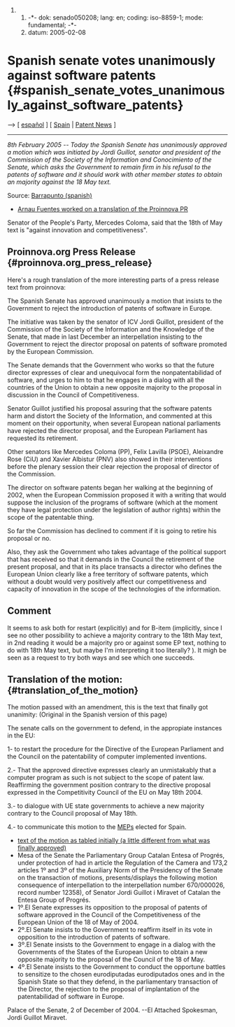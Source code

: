 1.  1.  -\*- dok: senado050208; lang: en; coding: iso-8859-1; mode:
        fundamental; -\*-
    2.  datum: 2005-02-08

# Spanish senate votes unanimously against software patents {#spanish_senate_votes_unanimously_against_software_patents}

\--\> \[ [ español](Senado050208Es "wikilink") \] \[ [
Spain](SwpatesEn "wikilink") \| [ Patent News](SwpatcninoEn "wikilink")
\]

------------------------------------------------------------------------

*8th February 2005 \-- Today the Spanish Senate has unanimously approved
a motion which was initiated by Jordi Guillot, senator and president of
the Commission of the Society of the Information and Conocimiento of the
Senate, which asks the Government to remain firm in his refusal to the
patents of software and it should work with other member states to
obtain an majority against the 18 May text.*

Source: [Barrapunto
(spanish)](http://barrapunto.com/articles/05/02/08/1717239.shtml "wikilink")

-   [Arnau Fuentes worked on a translation of the Proinnova
    PR](http://arnauh.sdf-eu.org/nopatents/nota-proinnova-08-01-05_EN.html "wikilink")

Senator of the People\'s Party, Mercedes Coloma, said that the 18th of
May text is \"against innovation and competitiveness\".

## Proinnova.org Press Release {#proinnova.org_press_release}

Here\'s a rough translation of the more interesting parts of a press
release text from proinnova:

The Spanish Senate has approved unanimously a motion that insists to the
Government to reject the introduction of patents of software in Europe.

The initiative was taken by the senator of ICV Jordi Guillot, president
of the Commission of the Society of the Information and the Knowledge of
the Senate, that made in last December an interpellation insisting to
the Government to reject the director proposal on patents of software
promoted by the European Commission.

The Senate demands that the Government who works so that the future
director expresses of clear and unequivocal form the nonpatentabilidad
of software, and urges to him to that he engages in a dialog with all
the countries of the Union to obtain a new opposite majority to the
proposal in discussion in the Council of Competitiveness.

Senator Guillot justified his proposal assuring that the software
patents harm and distort the Society of the Information, and commented
at this moment on their opportunity, when several European national
parliaments have rejected the director proposal, and the European
Parliament has requested its retirement.

Other senators like Mercedes Coloma (PP), Felix Lavilla (PSOE),
Aleixandre Rose (CiU) and Xavier Albistur (PNV) also showed in their
interventions before the plenary session their clear rejection the
proposal of director of the Commission.

The director on software patents began her walking at the beginning of
2002, when the European Commission proposed it with a writing that would
suppose the inclusion of the programs of software (which at the moment
they have legal protection under the legislation of author rights)
within the scope of the patentable thing.

So far the Commission has declined to comment if it is going to retire
his proposal or no.

Also, they ask the Government who takes advantage of the political
support that has received so that it demands in the Council the
retirement of the present proposal, and that in its place transacts a
director who defines the European Union clearly like a free territory of
software patents, which without a doubt would very positively affect our
competitiveness and capacity of innovation in the scope of the
technologies of the information.

## Comment

It seems to ask both for restart (explicitly) and for B-item
(implicitly, since I see no other possibility to achieve a majority
contrary to the 18th May text, in 2nd reading it would be a majority pro
or against some EP text, nothing to do with 18th May text, but maybe
I\'m interpreting it too literally? ). It migh be seen as a request to
try both ways and see which one succeeds.

## Translation of the motion: {#translation_of_the_motion}

The motion passed with an amendment, this is the text that finally got
unanimity: (Original in the Spanish version of this page)

The senate calls on the government to defend, in the appropiate
instances in the EU:

1- to restart the procedure for the Directive of the European Parliament
and the Council on the patentability of computer implemented inventions.

2.- That the approved directive expresses clearly an unmistakably that a
computer program as such is not subject to the scope of patent law.
Reaffirming the government position contrary to the directive proposal
expressed in the Competitivity Council of the EU on May 18th 2004.

3.- to dialogue with UE state governments to achieve a new majority
contrary to the Council proposal of May 18th.

4.- to communicate this motion to the [MEPs](MEPs "wikilink") elected
for Spain.

-   [text of the motion as tabled initially (a little different from
    what was finally
    approved)](http://www.senado.es/legis8/publicaciones/html/textos/I0137.html#44&langpair=es%7Cen&hl=en&newwindow=1&ie=UTF-8&oe=UTF-8&prev=%2Flanguage_tools "wikilink")
-   Mesa of the Senate the Parliamentary Group Catalan Entesa of
    Progrés, under protection of had in article the Regulation of the
    Camera and 173,2 articles 1º and 3º of the Auxiliary Norm of the
    Presidency of the Senate on the transaction of motions,
    presents/displays the following motion consequence of interpellation
    to the interpellation number 670/000026, record number 12358), of
    Senator Jordi Guillot i Miravet of Catalan the Entesa Group of
    Progrés.
-   1º.El Senate expresses its opposition to the proposal of patents of
    software approved in the Council of the Competitiveness of the
    European Union of the 18 of May of 2004.
-   2º.El Senate insists to the Government to reaffirm itself in its
    vote in opposition to the introduction of patents of software.
-   3º.El Senate insists to the Government to engage in a dialog with
    the Governments of the States of the European Union to obtain a new
    opposite majority to the proposal of the Council of the 18 of May.
-   4º.El Senate insists to the Government to conduct the opportune
    battles to sensitize to the chosen eurodiputadas eurodiputados ones
    and in the Spanish State so that they defend, in the parliamentary
    transaction of the Director, the rejection to the proposal of
    implantation of the patentabilidad of software in Europe.

Palace of the Senate, 2 of December of 2004. \--El Attached Spokesman,
Jordi Guillot Miravet.
